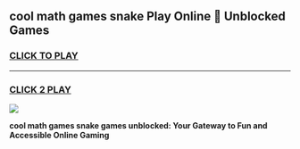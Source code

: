 
## cool math games snake Play Online 👋 Unblocked Games
<h3>
<a href="https://news.freeplayer.one?title=cool_math_games_snake&ref=17CMG">CLICK TO PLAY</a></h3>
<hr>

<h3>
<a href="https://news.freeplayer.one?title=cool_math_games_snake&ref=17CMG">CLICK 2 PLAY</a>
  
</h3>

<a href="https://news.freeplayer.one?title=cool_math_games_snake&ref=17CMG/"><img src="https://clearcache.store/games.png"></a>


**cool math games snake games unblocked: Your Gateway to Fun and Accessible Online Gaming**
